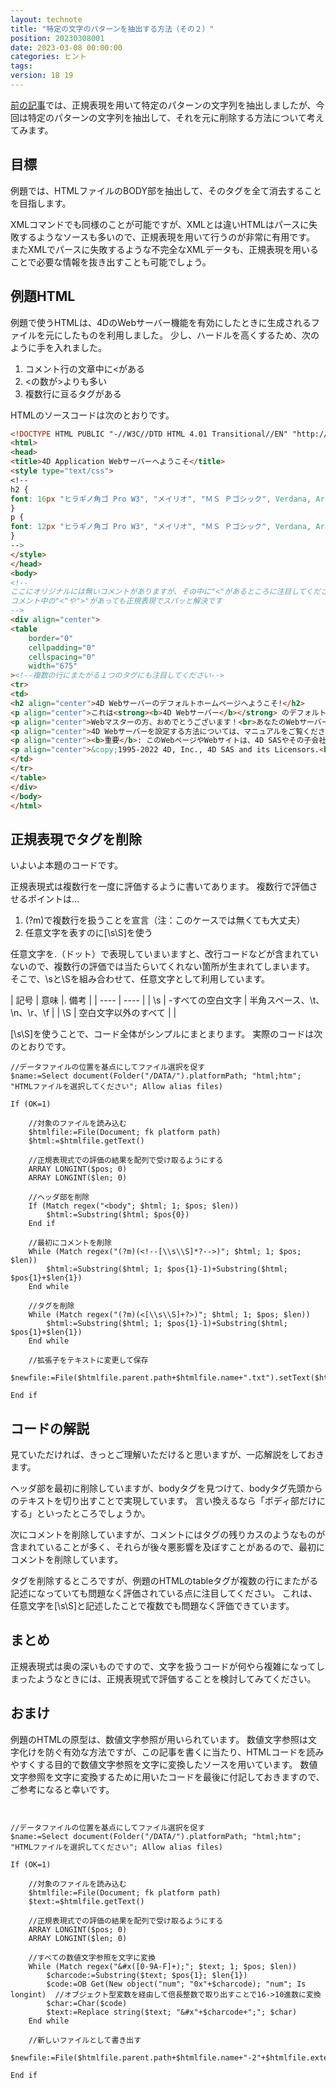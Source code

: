 ```yaml
---
layout: technote
title: "特定の文字のパターンを抽出する方法（その２）"
position: 20230308001
date: 2023-03-08 00:00:00
categories: ヒント
tags: 
version: 18 19
---
```


[前の記事](./23-02-16-extract-text/)では、正規表現を用いて特定のパターンの文字列を抽出しましたが、今回は特定のパターンの文字列を抽出して、それを元に削除する方法について考えてみます。

<!--more-->

## 目標

例題では、HTMLファイルのBODY部を抽出して、そのタグを全て消去することを目指します。

XMLコマンドでも同様のことが可能ですが、XMLとは違いHTMLはパースに失敗するようなソースも多いので、正規表現を用いて行うのが非常に有用です。
またXMLでパースに失敗するような不完全なXMLデータも、正規表現を用いることで必要な情報を抜き出すことも可能でしょう。

## 例題HTML

例題で使うHTMLは、4DのWebサーバー機能を有効にしたときに生成されるファイルを元にしたものを利用しました。
少し、ハードルを高くするため、次のように手を入れました。

1. コメント行の文章中に<がある
2. <の数が>よりも多い
3. 複数行に亘るタグがある

HTMLのソースコードは次のとおりです。

```html
<!DOCTYPE HTML PUBLIC "-//W3C//DTD HTML 4.01 Transitional//EN" "http://www.w3.org/TR/html4/loose.dtd">
<html>
<head>
<title>4D Application Webサーバーへようこそ</title>
<style type="text/css">
<!--
h2 {
font: 16px "ヒラギノ角ゴ Pro W3", "メイリオ", "ＭＳ Ｐゴシック", Verdana, Arial, Helvetica, sans-serif;
}
p {
font: 12px "ヒラギノ角ゴ Pro W3", "メイリオ", "ＭＳ Ｐゴシック", Verdana, Arial, Helvetica, sans-serif;
}
-->
</style>
</head>
<body>
<!--
ここにオリジナルには無いコメントがありますが、その中に"<"があるところに注目してください
コメント中の"<"や">"があっても正規表現でスパッと解決です
-->
<div align="center">
<table
	border="0"
	cellpadding="0"
	cellspacing="0"
	width="675"
><!--複数の行にまたがる１つのタグにも注目してください-->
<tr>
<td> 
<h2 align="center">4D Webサーバーのデフォルトホームページへようこそ!</h2>
<p align="center">これは<strong><b>4D Webサーバー</b></strong> のデフォルトホームページです。<br>この<strong>テストページ</strong>は4D プリケーションから送信されています。</p>
<p align="center">Webマスターの方、おめでとうございます！<br>あなたのWebサーバーは正常に起動されました。<br>あとはデフォルトの &quot;index.html&quot; ファイルをあなたのページと入れ替えてください。</p>
<p align="center">4D Webサーバーを設定する方法については、マニュアルをご覧ください。</p>
<p align="center"><b>重要</b>: このWebページやWebサイトは、4D SASやその子会社によって所有または管理されるものではありません。このサイトに関するお問い合わせは、サイトの所有者またはWebマスタにお願いいたします。</p>
<p align="center">&copy;1995-2022 4D, Inc., 4D SAS and its Licensors.<br>All rights reserved.</p>
</td>
</tr>
</table>
</div>
</body>
</html>
```

## 正規表現でタグを削除

いよいよ本題のコードです。

正規表現式は複数行を一度に評価するように書いてあります。
複数行で評価させるポイントは…

1. (?m)で複数行を扱うことを宣言（注：このケースでは無くても大丈夫）
1. 任意文字を表すのに[\s\S]を使う

任意文字を.（ドット）で表現していまいますと、改行コードなどが含まれていないので、複数行の評価では当たらいてくれない箇所が生まれてしまいます。
そこで、\sと\Sを組み合わせて、任意文字として利用しています。

|  記号  |  意味  |. 備考  |
| ---- | ---- |
| \s | -すべての空白文字 | 半角スペース、\t、\n、\r、\f |
| \S | 空白文字以外のすべて |  |

[\s\S]を使うことで、コード全体がシンプルにまとまります。
実際のコードは次のとおりです。

```4d
//データファイルの位置を基点にしてファイル選択を促す
$name:=Select document(Folder("/DATA/").platformPath; "html;htm"; "HTMLファイルを選択してください"; Allow alias files)

If (OK=1)
	
	//対象のファイルを読み込む
	$htmlfile:=File(Document; fk platform path)
	$html:=$htmlfile.getText()
	
	//正規表現式での評価の結果を配列で受け取るようにする
	ARRAY LONGINT($pos; 0)
	ARRAY LONGINT($len; 0)
	
	//ヘッダ部を削除
	If (Match regex("<body"; $html; 1; $pos; $len))
		$html:=Substring($html; $pos{0})
	End if 
	
	//最初にコメントを削除
	While (Match regex("(?m)(<!--[\\s\\S]*?-->)"; $html; 1; $pos; $len))
		$html:=Substring($html; 1; $pos{1}-1)+Substring($html; $pos{1}+$len{1})
	End while 
	
	//タグを削除
	While (Match regex("(?m)(<[\\s\\S]+?>)"; $html; 1; $pos; $len))
		$html:=Substring($html; 1; $pos{1}-1)+Substring($html; $pos{1}+$len{1})
	End while 
	
	//拡張子をテキストに変更して保存
	$newfile:=File($htmlfile.parent.path+$htmlfile.name+".txt").setText($html)
	
End if 
```

## コードの解説

見ていただければ、きっとご理解いただけると思いますが、一応解説をしておきます。

ヘッダ部を最初に削除していますが、bodyタグを見つけて、bodyタグ先頭からのテキストを切り出すことで実現しています。
言い換えるなら「ボディ部だけにする」といったところでしょうか。

次にコメントを削除していますが、コメントにはタグの残りカスのようなものが含まれていることが多く、それらが後々悪影響を及ぼすことがあるので、最初にコメントを削除しています。

タグを削除するところですが、例題のHTMLのtableタグが複数の行にまたがる記述になっていても問題なく評価されている点に注目してください。
これは、任意文字を[\s\S]と記述したことで複数でも問題なく評価できています。

## まとめ

正規表現式は奥の深いものですので、文字を扱うコードが何やら複雑になってしまったようなときには、正規表現式で評価することを検討してみてください。

## おまけ

例題のHTMLの原型は、数値文字参照が用いられています。
数値文字参照は文字化けを防ぐ有効な方法ですが、この記事を書くに当たり、HTMLコードを読みやすくする目的で数値文字参照を文字に変換したソースを用いています。
数値文字参照を文字に変換するために用いたコードを最後に付記しておきますので、ご参考になると幸いです。

```4d


//データファイルの位置を基点にしてファイル選択を促す
$name:=Select document(Folder("/DATA/").platformPath; "html;htm"; "HTMLファイルを選択してください"; Allow alias files)

If (OK=1)
	
	//対象のファイルを読み込む
	$htmlfile:=File(Document; fk platform path)
	$text:=$htmlfile.getText()
	
	//正規表現式での評価の結果を配列で受け取るようにする
	ARRAY LONGINT($pos; 0)
	ARRAY LONGINT($len; 0)
	
	//すべての数値文字参照を文字に変換
	While (Match regex("&#x([0-9A-F]+);"; $text; 1; $pos; $len))
		$charcode:=Substring($text; $pos{1}; $len{1})
		$code:=OB Get(New object("num"; "0x"+$charcode); "num"; Is longint)  //オブジェクト型変数を経由して倍長整数で取り出すことで16->10進数に変換
		$char:=Char($code)
		$text:=Replace string($text; "&#x"+$charcode+";"; $char)
	End while 
	
	//新しいファイルとして書き出す
	$newfile:=File($htmlfile.parent.path+$htmlfile.name+"-2"+$htmlfile.extension).setText($text)
	
End if 
```
